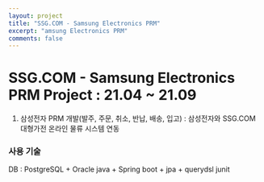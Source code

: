 ```yaml
---
layout: project
title: "SSG.COM - Samsung Electronics PRM"
excerpt: "amsung Electronics PRM"
comments: false
---
```



# SSG.COM - Samsung Electronics PRM Project : 21.04 ~ 21.09

1. 삼성전자 PRM 개발(발주, 주문, 취소, 반납, 배송, 입고)
: 삼성전자와 SSG.COM 대형가전 온라인 물류 시스템 연동


### 사용 기술
DB : PostgreSQL + Oracle
java + Spring boot + jpa + querydsl
junit
